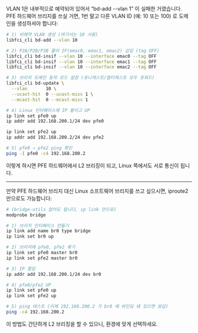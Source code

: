VLAN 1은 내부적으로 예약되어 있어서 “bd-add --vlan 1” 이 실패한 거였습니다. PFE 하드웨어 브리지를 쓰실 거면, 1번 말고 다른 VLAN ID (예: 10 또는 100) 로 도메인을 생성하셔야 합니다:

```bash
# 1) 비예약 VLAN 생성 (여기서는 10 사용)
libfci_cli bd-add --vlan 10

# 2) P2A/​P2B/​P3B 물리 IF(emac0, emac1, emac2) 삽입 (tag OFF)
libfci_cli bd-insif --vlan 10 --interface emac0 --tag OFF
libfci_cli bd-insif --vlan 10 --interface emac1 --tag OFF
libfci_cli bd-insif --vlan 10 --interface emac2 --tag OFF

# 3) 브리지 도메인 동작 모드 설정 (유니캐스트/멀티캐스트 모두 포워드)
libfci_cli bd-update \
  --vlan       10 \
  --ucast-hit  0 --ucast-miss 1 \
  --mcast-hit  0 --mcast-miss 1

# 4) Linux 인터페이스에 IP 붙이고 UP
ip link set pfe0 up
ip addr add 192.168.200.1/24 dev pfe0

ip link set pfe2 up
ip addr add 192.168.200.2/24 dev pfe2

# 5) pfe0 → pfe2 ping 확인
ping -I pfe0 -c4 192.168.200.2
```

이렇게 하시면 PFE 하드웨어에서 L2 브리징이 되고, Linux 쪽에서도 서로 통신이 됩니다.

---

만약 PFE 하드웨어 브리지 대신 Linux 소프트웨어 브리지를 쓰고 싶으시면, iproute2 만으로도 가능합니다:

```bash
# (bridge-utils 없어도 됩니다, ip link 만으로)
modprobe bridge

# 1) 브리지 인터페이스 만들기
ip link add name br0 type bridge
ip link set br0 up

# 2) 브리지에 pfe0, pfe2 묶기
ip link set pfe0 master br0
ip link set pfe2 master br0

# 3) IP 할당
ip addr add 192.168.200.1/24 dev br0

# 4) pfe0/pfe2 UP
ip link set pfe0 up
ip link set pfe2 up

# 5) ping 테스트 (이제 192.168.200.2 가 br0 에 바인딩 돼 있으면 응답)
ping -c4 192.168.200.2
```

이 방법도 간단하게 L2 브리징을 할 수 있으니, 환경에 맞게 선택하세요.
